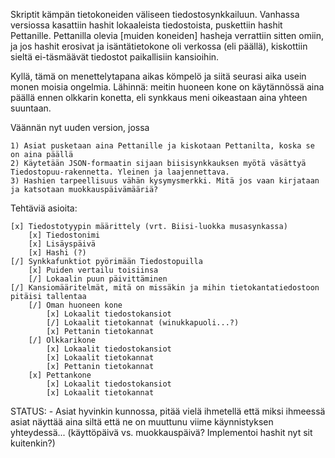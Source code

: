 Skriptit kämpän tietokoneiden väliseen tiedostosynkkailuun.
Vanhassa versiossa kasattiin hashit lokaaleista tiedostoista, puskettiin hashit
Pettanille. Pettanilla olevia [muiden koneiden] hasheja verrattiin sitten omiin,
ja jos hashit erosivat ja isäntätietokone oli verkossa (eli päällä), kiskottiin sieltä
ei-täsmäävät tiedostot paikallisiin kansioihin.

Kyllä, tämä on menettelytapana aikas kömpelö ja siitä seurasi aika usein monen moisia ongelmia.
Lähinnä: meitin huoneen kone on käytännössä aina päällä ennen olkkarin konetta, eli synkkaus
meni oikeastaan aina yhteen suuntaan.

Väännän nyt uuden version, jossa

	1) Asiat pusketaan aina Pettanille ja kiskotaan Pettanilta, koska se on aina päällä
	2) Käytetään JSON-formaatin sijaan biisisynkkauksen myötä väsättyä Tiedostopuu-rakennetta. Yleinen ja laajennettava.
	3) Hashien tarpeellisuus vähän kysymysmerkki. Mitä jos vaan kirjataan ja katsotaan muokkauspäivämääriä?


Tehtäviä asioita:

	[x] Tiedostotyypin määrittely (vrt. Biisi-luokka musasynkassa)
		[x] Tiedostonimi
		[x] Lisäyspäivä
		[x] Hashi (?)
	[/] Synkkafunktiot pyörimään Tiedostopuilla
		[x] Puiden vertailu toisiinsa
		[/] Lokaalin puun päivittäminen
	[/] Kansiomääritelmät, mitä on missäkin ja mihin tietokantatiedostoon pitäisi tallentaa
		[/] Oman huoneen kone
			[x] Lokaalit tiedostokansiot
			[/] Lokaalit tietokannat (winukkapuoli...?)
			[x] Pettanin tietokannat
		[/] Olkkarikone
			[x] Lokaalit tiedostokansiot
			[x] Lokaalit tietokannat
			[x] Pettanin tietokannat
		[x] Pettankone
			[x] Lokaalit tiedostokansiot
			[x] Lokaalit tietokannat


STATUS:
	- Asiat hyvinkin kunnossa, pitää vielä ihmetellä että miksi ihmeessä asiat näyttää aina siltä että ne on muuttunu viime käynnistyksen yhteydessä... (käyttöpäivä vs. muokkauspäivä? Implementoi hashit nyt sit kuitenkin?)
